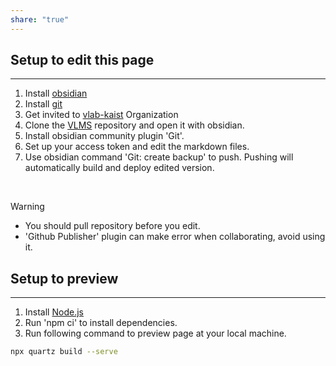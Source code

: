 ```yaml
---
share: "true"
---
```


## Setup to edit this page
---
1. Install [obsidian](https://obsidian.md/)
2. Install [git](https://git-scm.com/)
3. Get invited to [vlab-kaist](https://github.com/vlab-kaist) Organization
4. Clone the [VLMS](https://github.com/vlab-kaist/VLMS) repository and open it with obsidian.
5. Install obsidian community plugin 'Git'.
6. Set up your access token and edit the markdown files.
7. Use obsidian command 'Git: create backup' to push.
   Pushing will automatically build and deploy edited version.

<br/>

   >[!Warning]
   > - You should pull repository before you edit.
   > - 'Github Publisher' plugin can make error when collaborating, avoid using it.

## Setup to preview
---
1. Install [Node.js](https://nodejs.org/en)
2. Run 'npm ci' to install dependencies.
3. Run following command to preview page at your local machine.

```bash
npx quartz build --serve
```